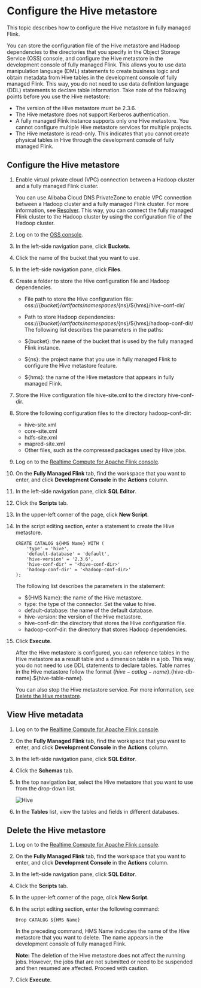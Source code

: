 # Configure the Hive metastore

This topic describes how to configure the Hive metastore in fully managed Flink.

You can store the configuration file of the Hive metastore and Hadoop dependencies to the directories that you specify in the Object Storage Service \(OSS\) console, and configure the Hive metastore in the development console of fully managed Flink. This allows you to use data manipulation language \(DML\) statements to create business logic and obtain metadata from Hive tables in the development console of fully managed Flink. This way, you do not need to use data definition language \(DDL\) statements to declare table information. Take note of the following points before you use the Hive metastore:

-   The version of the Hive metastore must be 2.3.6.
-   The Hive metastore does not support Kerberos authentication.
-   A fully managed Flink instance supports only one Hive metastore. You cannot configure multiple Hive metastore services for multiple projects.
-   The Hive metastore is read-only. This indicates that you cannot create physical tables in Hive through the development console of fully managed Flink.

## Configure the Hive metastore

1.  Enable virtual private cloud \(VPC\) connection between a Hadoop cluster and a fully managed Flink cluster.

    You can use Alibaba Cloud DNS PrivateZone to enable VPC connection between a Hadoop cluster and a fully managed Flink cluster. For more information, see [Resolver](t1930185.md#). This way, you can connect the fully managed Flink cluster to the Hadoop cluster by using the configuration file of the Hadoop cluster.

2.  Log on to the [OSS console](https://oss.console.aliyun.com/).

3.  In the left-side navigation pane, click **Buckets**.

4.  Click the name of the bucket that you want to use.

5.  In the left-side navigation pane, click **Files**.

6.  Create a folder to store the Hive configuration file and Hadoop dependencies.

    -   File path to store the Hive configuration file: oss://$\{bucket\}/artifacts/namespaces/$\{ns\}/$\{hms\}/hive-conf-dir/
    -   Path to store Hadoop dependencies: oss://$\{bucket\}/artifacts/namespaces/$\{ns\}/$\{hms\}/hadoop-conf-dir/
    The following list describes the parameters in the paths:

    -   $\{bucket\}: the name of the bucket that is used by the fully managed Flink instance.
    -   $\{ns\}: the project name that you use in fully managed Flink to configure the Hive metastore feature.
    -   $\{hms\}: the name of the Hive metastore that appears in fully managed Flink.
7.  Store the Hive configuration file hive-site.xml to the directory hive-conf-dir.

8.  Store the following configuration files to the directory hadoop-conf-dir:

    -   hive-site.xml
    -   core-site.xml
    -   hdfs-site.xml
    -   mapred-site.xml
    -   Other files, such as the compressed packages used by Hive jobs.
9.  Log on to the [Realtime Compute for Apache Flink console](https://realtime-compute.console.aliyun.com/regions/cn-shanghai).

10. On the **Fully Managed Flink** tab, find the workspace that you want to enter, and click **Development Console** in the **Actions** column.

11. In the left-side navigation pane, click **SQL Editor**.

12. Click the **Scripts** tab.

13. In the upper-left corner of the page, click **New Script**.

14. In the script editing section, enter a statement to create the Hive metastore.

    ```
    CREATE CATALOG ${HMS Name} WITH (
        'type' = 'hive',
        'default-database' = 'default',
        'hive-version' = '2.3.6',
        'hive-conf-dir' = '<hive-conf-dir>'
        'hadoop-conf-dir' = '<hadoop-conf-dir>'
    );
    ```

    The following list describes the parameters in the statement:

    -   $\{HMS Name\}: the name of the Hive metastore.
    -   type: the type of the connector. Set the value to hive.
    -   default-database: the name of the default database.
    -   hive-version: the version of the Hive metastore.
    -   hive-conf-dir: the directory that stores the Hive configuration file.
    -   hadoop-conf-dir: the directory that stores Hadoop dependencies.
15. Click **Execute**.

    After the Hive metastore is configured, you can reference tables in the Hive metastore as a result table and a dimension table in a job. This way, you do not need to use DDL statements to declare tables. Table names in the Hive metastore follow the format $\{hive-catlog-name\}.$\{hive-db-name\}.$\{hive-table-name\}.

    You can also stop the Hive metastore service. For more information, see [Delete the Hive metastore](#section_h4x_5t3_488).


## View Hive metadata

1.  Log on to the [Realtime Compute for Apache Flink console](https://realtime-compute.console.aliyun.com/regions/cn-shanghai).

2.  On the **Fully Managed Flink** tab, find the workspace that you want to enter, and click **Development Console** in the **Actions** column.

3.  In the left-side navigation pane, click **SQL Editor**.

4.  Click the **Schemas** tab.

5.  In the top navigation bar, select the Hive metastore that you want to use from the drop-down list.

    ![Hive](https://static-aliyun-doc.oss-accelerate.aliyuncs.com/assets/img/en-US/4796604161/p177086.png)

6.  In the **Tables** list, view the tables and fields in different databases.


## Delete the Hive metastore

1.  Log on to the [Realtime Compute for Apache Flink console](https://realtime-compute.console.aliyun.com/regions/cn-shanghai).

2.  On the **Fully Managed Flink** tab, find the workspace that you want to enter, and click **Development Console** in the **Actions** column.

3.  In the left-side navigation pane, click **SQL Editor**.

4.  Click the **Scripts** tab.

5.  In the upper-left corner of the page, click **New Script**.

6.  In the script editing section, enter the following command:

    `Drop CATALOG ${HMS Name}`

    In the preceding command, HMS Name indicates the name of the Hive metastore that you want to delete. The name appears in the development console of fully managed Flink.

    **Note:** The deletion of the Hive metastore does not affect the running jobs. However, the jobs that are not submitted or need to be suspended and then resumed are affected. Proceed with caution.

7.  Click **Execute**.


